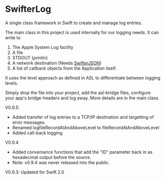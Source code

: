 # SwifterLog
A single class framework in Swift to create and manage log entries.

The main class in this project is used internally for our logging needs. It can write to

1. The Apple System Log facility
2. A file
3. STDOUT (println)
4. A network destination (Needs [SwifterJSON](https://github.com/Swiftrien/SwifterJSON))
5. A list of callback objects from the Application itself.

It uses the level approach as defined in ASL to differentiate between logging levels.

Simply drop the file into your project, add the asl-bridge files, configure your app's bridge-headers and log away. More details are in the main class.

V0.9.5:

- Added transfer of log entries to a TCP/IP destination and targetting of error messages.
- Renamed logfileRecordAtAndAboveLevel to fileRecordAtAndAboveLevel
- Added call-back logging

V0.9.4

- Added conveniance functions that add the "ID" parameter back in as hexadecimal output before the source.
- Note: v0.9.4 was never released into the public.

V0.9.3: Updated for Swift 2.0